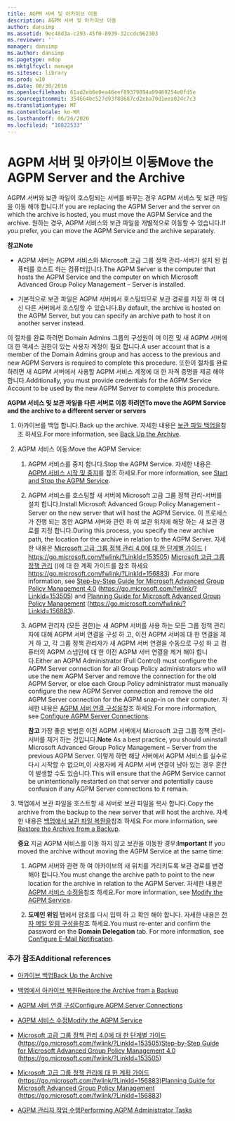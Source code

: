 ```yaml
---
title: AGPM 서버 및 아카이브 이동
description: AGPM 서버 및 아카이브 이동
author: dansimp
ms.assetid: 9ec48d3a-c293-45f0-8939-32ccdc062303
ms.reviewer: ''
manager: dansimp
ms.author: dansimp
ms.pagetype: mdop
ms.mktglfcycl: manage
ms.sitesec: library
ms.prod: w10
ms.date: 08/30/2016
ms.openlocfilehash: 61ad2eb6e0ea46eef89379894a99469254e0fd5e
ms.sourcegitcommit: 354664bc527d93f80687cd2eba70d1eea024c7c3
ms.translationtype: MT
ms.contentlocale: ko-KR
ms.lasthandoff: 06/26/2020
ms.locfileid: "10822533"
---
```

# <span data-ttu-id="964b5-103">AGPM 서버 및 아카이브 이동</span><span class="sxs-lookup"><span data-stu-id="964b5-103">Move the AGPM Server and the Archive</span></span>


<span data-ttu-id="964b5-104">AGPM 서버와 보관 파일이 호스팅되는 서버를 바꾸는 경우 AGPM 서비스 및 보관 파일을 이동 해야 합니다.</span><span class="sxs-lookup"><span data-stu-id="964b5-104">If you are replacing the AGPM Server and the server on which the archive is hosted, you must move the AGPM Service and the archive.</span></span> <span data-ttu-id="964b5-105">원하는 경우, AGPM 서비스와 보관 파일을 개별적으로 이동할 수 있습니다.</span><span class="sxs-lookup"><span data-stu-id="964b5-105">If you prefer, you can move the AGPM Service and the archive separately.</span></span>

**<span data-ttu-id="964b5-106">참고</span><span class="sxs-lookup"><span data-stu-id="964b5-106">Note</span></span>**  
-   <span data-ttu-id="964b5-107">AGPM 서버는 AGPM 서비스와 Microsoft 고급 그룹 정책 관리-서버가 설치 된 컴퓨터를 호스트 하는 컴퓨터입니다.</span><span class="sxs-lookup"><span data-stu-id="964b5-107">The AGPM Server is the computer that hosts the AGPM Service and the computer on which Microsoft Advanced Group Policy Management – Server is installed.</span></span>

-   <span data-ttu-id="964b5-108">기본적으로 보관 파일은 AGPM 서버에서 호스팅되므로 보관 경로를 지정 하 여 대신 다른 서버에서 호스팅할 수 있습니다.</span><span class="sxs-lookup"><span data-stu-id="964b5-108">By default, the archive is hosted on the AGPM Server, but you can specify an archive path to host it on another server instead.</span></span>

 

<span data-ttu-id="964b5-109">이 절차를 완료 하려면 Domain Admins 그룹의 구성원이 며 이전 및 새 AGPM 서버에 대 한 액세스 권한이 있는 사용자 계정이 필요 합니다.</span><span class="sxs-lookup"><span data-stu-id="964b5-109">A user account that is a member of the Domain Admins group and has access to the previous and new AGPM Servers is required to complete this procedure.</span></span> <span data-ttu-id="964b5-110">또한이 절차를 완료 하려면 새 AGPM 서버에서 사용할 AGPM 서비스 계정에 대 한 자격 증명을 제공 해야 합니다.</span><span class="sxs-lookup"><span data-stu-id="964b5-110">Additionally, you must provide credentials for the AGPM Service Account to be used by the new AGPM Server to complete this procedure.</span></span>

**<span data-ttu-id="964b5-111">AGPM 서비스 및 보관 파일을 다른 서버로 이동 하려면</span><span class="sxs-lookup"><span data-stu-id="964b5-111">To move the AGPM Service and the archive to a different server or servers</span></span>**

1.  <span data-ttu-id="964b5-112">아카이브를 백업 합니다.</span><span class="sxs-lookup"><span data-stu-id="964b5-112">Back up the archive.</span></span> <span data-ttu-id="964b5-113">자세한 내용은 [보관 파일 백업을](back-up-the-archive-agpm40.md)참조 하세요.</span><span class="sxs-lookup"><span data-stu-id="964b5-113">For more information, see [Back Up the Archive](back-up-the-archive-agpm40.md).</span></span>

2.  <span data-ttu-id="964b5-114">AGPM 서비스 이동:</span><span class="sxs-lookup"><span data-stu-id="964b5-114">Move the AGPM Service:</span></span>

    1.  <span data-ttu-id="964b5-115">AGPM 서비스를 중지 합니다.</span><span class="sxs-lookup"><span data-stu-id="964b5-115">Stop the AGPM Service.</span></span> <span data-ttu-id="964b5-116">자세한 내용은 [AGPM 서비스 시작 및 중지](start-and-stop-the-agpm-service-agpm40.md)를 참조 하세요.</span><span class="sxs-lookup"><span data-stu-id="964b5-116">For more information, see [Start and Stop the AGPM Service](start-and-stop-the-agpm-service-agpm40.md).</span></span>

    2.  <span data-ttu-id="964b5-117">AGPM 서비스를 호스팅할 새 서버에 Microsoft 고급 그룹 정책 관리-서버를 설치 합니다.</span><span class="sxs-lookup"><span data-stu-id="964b5-117">Install Microsoft Advanced Group Policy Management - Server on the new server that will host the AGPM Service.</span></span> <span data-ttu-id="964b5-118">이 프로세스가 진행 되는 동안 AGPM 서버와 관련 하 여 보관 위치에 해당 하는 새 보관 경로를 지정 합니다.</span><span class="sxs-lookup"><span data-stu-id="964b5-118">During this process, you specify the new archive path, the location for the archive in relation to the AGPM Server.</span></span> <span data-ttu-id="964b5-119">자세한 내용은 [Microsoft 고급 그룹 정책 관리 4.0에 대 한 단계별 가이드](https://go.microsoft.com/fwlink/?LinkId=153505) ( https://go.microsoft.com/fwlink/?LinkId=153505) [Microsoft 고급 그룹 정책 관리](https://go.microsoft.com/fwlink/?LinkId=156883) ()에 대 한 계획 가이드를 참조 하세요 https://go.microsoft.com/fwlink/?LinkId=156883) .</span><span class="sxs-lookup"><span data-stu-id="964b5-119">For more information, see [Step-by-Step Guide for Microsoft Advanced Group Policy Management 4.0](https://go.microsoft.com/fwlink/?LinkId=153505) (https://go.microsoft.com/fwlink/?LinkId=153505) and [Planning Guide for Microsoft Advanced Group Policy Management](https://go.microsoft.com/fwlink/?LinkId=156883) (https://go.microsoft.com/fwlink/?LinkId=156883).</span></span>

    3.  <span data-ttu-id="964b5-120">AGPM 관리자 (모든 권한)는 새 AGPM 서버를 사용 하는 모든 그룹 정책 관리자에 대해 AGPM 서버 연결을 구성 하 고, 이전 AGPM 서버에 대 한 연결을 제거 하 고, 각 그룹 정책 관리자가 새 AGPM 서버 연결을 수동으로 구성 하 고 컴퓨터의 AGPM 스냅인에 대 한 이전 AGPM 서버 연결을 제거 해야 합니다.</span><span class="sxs-lookup"><span data-stu-id="964b5-120">Either an AGPM Administrator (Full Control) must configure the AGPM Server connection for all Group Policy administrators who will use the new AGPM Server and remove the connection for the old AGPM Server, or else each Group Policy administrator must manually configure the new AGPM Server connection and remove the old AGPM Server connection for the AGPM snap-in on their computer.</span></span> <span data-ttu-id="964b5-121">자세한 내용은 [AGPM 서버 연결 구성을](configure-agpm-server-connections-agpm40.md)참조 하세요.</span><span class="sxs-lookup"><span data-stu-id="964b5-121">For more information, see [Configure AGPM Server Connections](configure-agpm-server-connections-agpm40.md).</span></span>

        <span data-ttu-id="964b5-122">**참고**  가장 좋은 방법은 이전 AGPM 서버에서 Microsoft 고급 그룹 정책 관리-서버를 제거 하는 것입니다.</span><span class="sxs-lookup"><span data-stu-id="964b5-122">**Note** As a best practice, you should uninstall Microsoft Advanced Group Policy Management – Server from the previous AGPM Server.</span></span> <span data-ttu-id="964b5-123">이렇게 하면 해당 서버에서 AGPM 서비스를 실수로 다시 시작할 수 없으며,이 사용자에 게 AGPM 서버 연결이 남아 있는 경우 혼란이 발생할 수도 있습니다.</span><span class="sxs-lookup"><span data-stu-id="964b5-123">This will ensure that the AGPM Service cannot be unintentionally restarted on that server and potentially cause confusion if any AGPM Server connections to it remain.</span></span>

         

3.  <span data-ttu-id="964b5-124">백업에서 보관 파일을 호스트할 새 서버로 보관 파일을 복사 합니다.</span><span class="sxs-lookup"><span data-stu-id="964b5-124">Copy the archive from the backup to the new server that will host the archive.</span></span> <span data-ttu-id="964b5-125">자세한 내용은 [백업에서 보관 파일 복원을](restore-the-archive-from-a-backup-agpm40.md)참조 하세요.</span><span class="sxs-lookup"><span data-stu-id="964b5-125">For more information, see [Restore the Archive from a Backup](restore-the-archive-from-a-backup-agpm40.md).</span></span>

    <span data-ttu-id="964b5-126">**중요**  지금 AGPM 서비스를 이동 하지 않고 보관을 이동한 경우:</span><span class="sxs-lookup"><span data-stu-id="964b5-126">**Important** If you moved the archive without moving the AGPM Service at the same time:</span></span>

    1.  <span data-ttu-id="964b5-127">AGPM 서버와 관련 하 여 아카이브의 새 위치를 가리키도록 보관 경로를 변경 해야 합니다.</span><span class="sxs-lookup"><span data-stu-id="964b5-127">You must change the archive path to point to the new location for the archive in relation to the AGPM Server.</span></span> <span data-ttu-id="964b5-128">자세한 내용은 [AGPM 서비스 수정을](modify-the-agpm-service-agpm40.md)참조 하세요.</span><span class="sxs-lookup"><span data-stu-id="964b5-128">For more information, see [Modify the AGPM Service](modify-the-agpm-service-agpm40.md).</span></span>

    2.  <span data-ttu-id="964b5-129">**도메인 위임** 탭에서 암호를 다시 입력 하 고 확인 해야 합니다. 자세한 내용은 [전자 메일 알림 구성을](configure-e-mail-notification-agpm40.md)참조 하세요.</span><span class="sxs-lookup"><span data-stu-id="964b5-129">You must re-enter and confirm the password on the **Domain Delegation** tab. For more information, see [Configure E-Mail Notification](configure-e-mail-notification-agpm40.md).</span></span>

     

### <span data-ttu-id="964b5-130">추가 참조</span><span class="sxs-lookup"><span data-stu-id="964b5-130">Additional references</span></span>

-   [<span data-ttu-id="964b5-131">아카이브 백업</span><span class="sxs-lookup"><span data-stu-id="964b5-131">Back Up the Archive</span></span>](back-up-the-archive-agpm40.md)

-   [<span data-ttu-id="964b5-132">백업에서 아카이브 복원</span><span class="sxs-lookup"><span data-stu-id="964b5-132">Restore the Archive from a Backup</span></span>](restore-the-archive-from-a-backup-agpm40.md)

-   [<span data-ttu-id="964b5-133">AGPM 서버 연결 구성</span><span class="sxs-lookup"><span data-stu-id="964b5-133">Configure AGPM Server Connections</span></span>](configure-agpm-server-connections-agpm40.md)

-   [<span data-ttu-id="964b5-134">AGPM 서비스 수정</span><span class="sxs-lookup"><span data-stu-id="964b5-134">Modify the AGPM Service</span></span>](modify-the-agpm-service-agpm40.md)

-   <span data-ttu-id="964b5-135">[Microsoft 고급 그룹 정책 관리 4.0에 대 한 단계별 가이드](https://go.microsoft.com/fwlink/?LinkId=153505) (https://go.microsoft.com/fwlink/?LinkId=153505)</span><span class="sxs-lookup"><span data-stu-id="964b5-135">[Step-by-Step Guide for Microsoft Advanced Group Policy Management 4.0](https://go.microsoft.com/fwlink/?LinkId=153505) (https://go.microsoft.com/fwlink/?LinkId=153505)</span></span>

-   <span data-ttu-id="964b5-136">[Microsoft 고급 그룹 정책 관리에 대 한 계획 가이드](https://go.microsoft.com/fwlink/?LinkId=156883) (https://go.microsoft.com/fwlink/?LinkId=156883)</span><span class="sxs-lookup"><span data-stu-id="964b5-136">[Planning Guide for Microsoft Advanced Group Policy Management](https://go.microsoft.com/fwlink/?LinkId=156883) (https://go.microsoft.com/fwlink/?LinkId=156883)</span></span>

-   [<span data-ttu-id="964b5-137">AGPM 관리자 작업 수행</span><span class="sxs-lookup"><span data-stu-id="964b5-137">Performing AGPM Administrator Tasks</span></span>](performing-agpm-administrator-tasks-agpm40.md)

 

 





